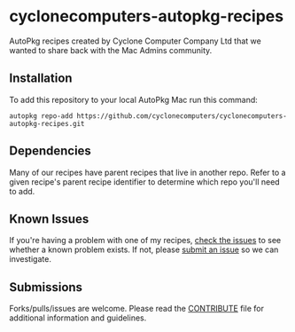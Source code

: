 # cyclonecomputers-autopkg-recipes
AutoPkg recipes created by Cyclone Computer Company Ltd that we wanted to share back with the Mac Admins community.

## Installation
To add this repository to your local AutoPkg Mac run this command:
```
autopkg repo-add https://github.com/cyclonecomputers/cyclonecomputers-autopkg-recipes.git
```

## Dependencies
Many of our recipes have parent recipes that live in another repo. Refer to a given recipe's parent recipe identifier to determine which repo you'll need to add.

## Known Issues
If you're having a problem with one of my recipes, [check the issues](https://github.com/cyclonecomputers/cyclonecomputers-autopkg-recipes/issues) to see whether a known problem exists. If not, please [submit an issue](https://github.com/cyclonecomputers/cyclonecomputers-autopkg-recipes/issues/new) so we can investigate.

## Submissions
Forks/pulls/issues are welcome. Please read the [CONTRIBUTE](/CONTRIBUTE.md) file for additional information and guidelines.
